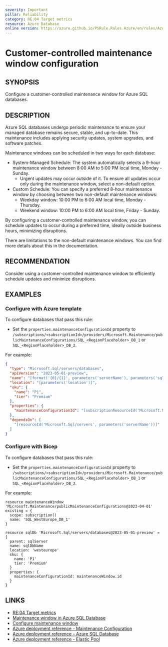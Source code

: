 ```yaml
---
severity: Important
pillar: Reliability
category: RE:04 Target metrics
resource: Azure Database
online version: https://azure.github.io/PSRule.Rules.Azure/en/rules/Azure.SQL.MaintenanceWindow/
---
```


# Customer-controlled maintenance window configuration

## SYNOPSIS

Configure a customer-controlled maintenance window for Azure SQL databases.

## DESCRIPTION

Azure SQL databases undergo periodic maintenance to ensure your managed database remains secure, stable, and up-to-date. This maintenance includes applying security updates, system upgrades, and software patches.

Maintenance windows can be scheduled in two ways for each database:

- System-Managed Schedule: The system automatically selects a 9-hour maintenance window between 8:00 AM to 5:00 PM local time, Monday - Sunday.
  - Urgent updates may occur outside of it. To ensure all updates occur only during the maintenance window, select a non-default option.
- Custom Schedule: You can specify a preferred 8-hour maintenance window by choosing between two non-default maintenance windows:
  - Weekday window: 10:00 PM to 6:00 AM local time, Monday - Thursday.
  - Weekend window: 10:00 PM to 6:00 AM local time, Friday - Sunday.

By configuring a customer-controlled maintenance window, you can schedule updates to occur during a preferred time, ideally outside business hours, minimizing disruptions.

There are limitations to the non-default maintenance windows. You can find more details about this in the documentation.

## RECOMMENDATION

Consider using a customer-controlled maintenance window to efficiently schedule updates and minimize disruptions.

## EXAMPLES

### Configure with Azure template

To configure databases that pass this rule:

- Set the `properties.maintenanceConfigurationId` property to `/subscriptions/<subscriptionId>/providers/Microsoft.Maintenance/publicMaintenanceConfigurations/SQL_<RegionPlaceholder>_DB_1` or `SQL_<RegionPlaceholder>_DB_2`.

For example:

```json
{
  "type": "Microsoft.Sql/servers/databases",
  "apiVersion": "2023-05-01-preview",
  "name": "[format('{0}/{1}', parameters('serverName'), parameters('sqlDbName'))]",
  "location": "[parameters('location')]",
  "sku": {
    "name": "P1",
    "tier": "Premium"
  },
  "properties": {
    "maintenanceConfigurationId": "[subscriptionResourceId('Microsoft.Maintenance/publicMaintenanceConfigurations', 'SQL_WestEurope_DB_1')]"
  },
  "dependsOn": [
    "[resourceId('Microsoft.Sql/servers', parameters('serverName'))]"
  ]
}
```

### Configure with Bicep

To configure databases that pass this rule:

- Set the `properties.maintenanceConfigurationId` property to `/subscriptions/<subscriptionId>/providers/Microsoft.Maintenance/publicMaintenanceConfigurations/SQL_<RegionPlaceholder>_DB_1` or `SQL_<RegionPlaceholder>_DB_2`.

For example:

```bicep
resource maintenanceWindow 'Microsoft.Maintenance/publicMaintenanceConfigurations@2023-04-01' existing = {
  scope: subscription()
  name: 'SQL_WestEurope_DB_1'
}

resource sqlDb 'Microsoft.Sql/servers/databases@2023-05-01-preview' = {
  parent: sqlServer
  name: sqlDbName
  location: 'westeurope'
  sku: {
    name: 'P1'
    tier: 'Premium'
  }
  properties: {
    maintenanceConfigurationId: maintenanceWindow.id
  }
}
``` 

## LINKS

- [RE:04 Target metrics](https://learn.microsoft.com/azure/well-architected/reliability/metrics)
- [Maintenance window in Azure SQL Database](https://learn.microsoft.com/azure/azure-sql/database/maintenance-window)
- [Configure maintenance window](https://learn.microsoft.com/azure/azure-sql/database/maintenance-window-configure)
- [Azure deployment reference - Maintenance Configuration](https://learn.microsoft.com/azure/templates/microsoft.maintenance/publicmaintenanceconfigurations)
- [Azure deployment reference - Azure SQL Database](https://learn.microsoft.com/azure/templates/microsoft.sql/servers/databases)
- [Azure deployment reference - Elastic Pool](https://learn.microsoft.com/azure/templates/microsoft.sql/servers/elasticpools)
